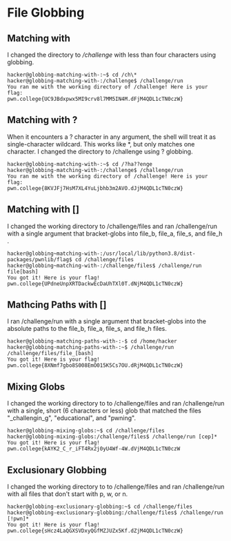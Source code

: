 # File Globbing

## Matching with 

I changed the directory to _/challenge_ with less than four characters using globbing.

    hacker@globbing-matching-with-:~$ cd /ch\*
    hacker@globbing-matching-with-:/challenge$ /challenge/run
    You ran me with the working directory of /challenge! Here is your flag:
    pwn.college{UC9JBdxpwx5MI9crv8l7MM5IN4M.dFjM4QDL1cTN0czW}

## Matching with ?

When it encounters a ? character in any argument, the shell will treat it as single-character wildcard. This works like *, but only matches one character. I changed the directory to /challenge using ? globbing.

    hacker@globbing-matching-with-:~$ cd /?ha??enge
    hacker@globbing-matching-with-:/challenge$ /challenge/run
    You ran me with the working directory of /challenge! Here is your flag:
    pwn.college{8KVJFj7HsM7XL4YuLjbhb3m2AVO.dJjM4QDL1cTN0czW}

## Matching with []

I changed the working directory to /challenge/files and ran /challenge/run with a single argument that bracket-globs into file_b, file_a, file_s, and file_h .

    hacker@globbing~matching-with-:/usr/local/lib/python3.8/dist-packages/pwnlib/flag$ cd /challenge/files
    hacker@globbing~matching-with-:/challenge/files$ /challenge/run file[bash]
    You got it! Here is your flag!
    pwn.college{UPdneUnpXRTDackwEcDaUhTXl0T.dNjM4QDL1cTN0czW}

## Mathcing Paths with []

I ran /challenge/run with a single argument that bracket-globs into the absolute paths to the file_b, file_a, file_s, and file_h files.

    hacker@globbing-matching-paths-with-:-$ cd /home/hacker hacker@globbing-matching-paths-with-:~$ /challenge/run /challenge/files/file_[bash] 
    You got it! Here is your flag!       
    pwn.college{8XNmf7gbo8S008EmO015K5Cs7OU.dRjM4QDL1cTN0czW}

## Mixing Globs

I changed the working directory to to /challenge/files and ran /challenge/run with a single, short (6 characters or less) glob that matched the files "_challengin_g", "educational", and "pwning".

    hacker@globbing-mixing-globs:~$ cd /challenge/files
    hacker@globbing-mixing-globs:/challenge/files$ /challenge/run [cep]*
    You got it! Here is your flag!
    pwn.college{kAYK2_C_r_iFT4Rx2j0yU4Wf-4W.dVjM4QDL1cTN0czW

## Exclusionary Globbing

I changed the working directory to to /challenge/files and ran /challenge/run with all files that don't start with p, w, or n.

    hacker@globbing-exclusionary-globbing:~$ cd /challenge/files
    hacker@globbing-exclusionary-globbing:/challenge/files$ /challenge/run [!pwn]*
    You got it! Here is your flag!
    pwn.college{sHcz4LaQGXSVDxyQGfMZJUZx5Kf.dZjM4QDL1cTN0czW}
